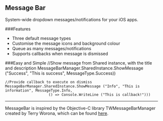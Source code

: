 Message Bar
----

System-wide dropdown messages/notifications for your iOS apps.

###Features

- Three default message types
- Customise the message icons and background colour
- Queue as many messages/notifications
- Supports callbacks when message is dismissed

###Easy and Simple
	//Show message from Shared instance, with the title and description
	MessageBarManager.SharedInstance.ShowMessage ("Success", "This is success", MessageType.Success))
	
	//Provide callback to execute on dismiss
	MessageBarManager.SharedInstance.ShowMessage ("Info", "This is information", MessageType.Info, 
						() => Console.WriteLine ("This is callback!")))
  

  
---
MessageBar is inspired by the Objective-C library TWMessageBarManager created by Terry Worona, which can be found [here](https://github.com/terryworona/TWMessageBarManager).

